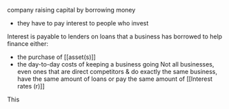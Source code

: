 company raising capital by borrowing money
- they have to pay interest to people who invest

Interest is payable to lenders on loans that a business has borrowed to help finance either:
- the purchase of [[asset(s)]]
- the day-to-day costs of keeping a business going
Not all businesses, even ones that are direct competitors & do exactly the same business, have the same amount of loans or pay the same amount of [[Interest rates (r)]]

This 